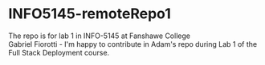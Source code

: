 # INFO5145-remoteRepo1

The repo is for lab 1 in INFO-5145 at Fanshawe College
<br>
Gabriel Fiorotti - I'm happy to contribute in Adam's repo during Lab 1 of the Full Stack Deployment course.
